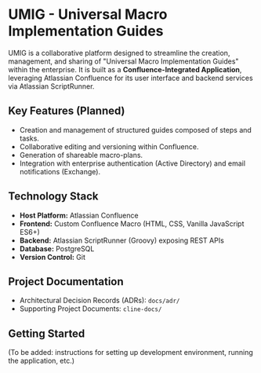 # UMIG - Universal Macro Implementation Guides

UMIG is a collaborative platform designed to streamline the creation, management, and sharing of "Universal Macro Implementation Guides" within the enterprise. It is built as a **Confluence-Integrated Application**, leveraging Atlassian Confluence for its user interface and backend services via Atlassian ScriptRunner.

## Key Features (Planned)

*   Creation and management of structured guides composed of steps and tasks.
*   Collaborative editing and versioning within Confluence.
*   Generation of shareable macro-plans.
*   Integration with enterprise authentication (Active Directory) and email notifications (Exchange).

## Technology Stack

*   **Host Platform:** Atlassian Confluence
*   **Frontend:** Custom Confluence Macro (HTML, CSS, Vanilla JavaScript ES6+)
*   **Backend:** Atlassian ScriptRunner (Groovy) exposing REST APIs
*   **Database:** PostgreSQL
*   **Version Control:** Git

## Project Documentation

*   Architectural Decision Records (ADRs): `docs/adr/`
*   Supporting Project Documents: `cline-docs/`

## Getting Started

(To be added: instructions for setting up development environment, running the application, etc.)

